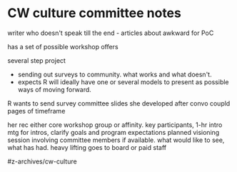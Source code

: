 # CW culture committee notes


writer who doesn't speak till the end - articles about awkward for PoC

has a set of possible workshop offers

several step project
- sending out surveys to community. what works and what doesn't. 
- expects R will ideally have one or several models to present as possible ways of moving forward. 

R wants to send survey committee
slides she developed after convo
coupld pages of timeframe

her rec
either core workshop group or affinity. key participants, 1-hr intro mtg for intros, clarify goals and program expectations
planned visioning session involving committee members if available. what would like to see, what has had.
heavy lifting goes to board or paid staff

#z-archives/cw-culture	
